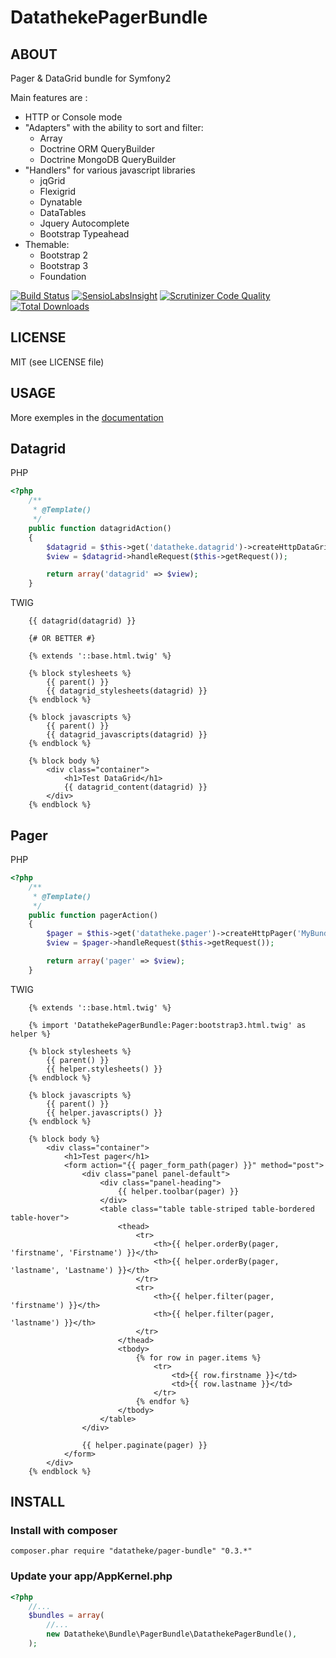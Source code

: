 DatathekePagerBundle
=================

ABOUT
-----

Pager & DataGrid bundle for Symfony2

Main features are :
 - HTTP or Console mode
 - "Adapters" with the ability to sort and filter:
    - Array
    - Doctrine ORM QueryBuilder
    - Doctrine MongoDB QueryBuilder
 - "Handlers" for various javascript libraries
    - jqGrid
    - Flexigrid
    - Dynatable
    - DataTables
    - Jquery Autocomplete
    - Bootstrap Typeahead
 - Themable:
    - Bootstrap 2
    - Bootstrap 3
    - Foundation

[![Build Status](https://api.travis-ci.org/datatheke/DatathekePagerBundle.png?branch=master)](https://travis-ci.org/datatheke/DatathekePagerBundle) [![SensioLabsInsight](https://insight.sensiolabs.com/projects/303a41d8-f1d5-4b5f-a5b1-859eb99239d8/mini.png)](https://insight.sensiolabs.com/projects/303a41d8-f1d5-4b5f-a5b1-859eb99239d8) [![Scrutinizer Code Quality](https://scrutinizer-ci.com/g/datatheke/DatathekePagerBundle/badges/quality-score.png?b=master)](https://scrutinizer-ci.com/g/datatheke/DatathekePagerBundle/?branch=master) [![Total Downloads](https://poser.pugx.org/datatheke/pager-bundle/downloads.png)](https://packagist.org/packages/datatheke/pager-bundle)

LICENSE
-------

MIT (see LICENSE file)

USAGE
-----

More exemples in the [documentation](https://github.com/datatheke/DatathekePagerBundle/tree/master/Resources/doc)

## Datagrid

PHP

``` php
<?php
    /**
     * @Template()
     */
    public function datagridAction()
    {
        $datagrid = $this->get('datatheke.datagrid')->createHttpDataGrid('MyBundle:MyEntity');
        $view = $datagrid->handleRequest($this->getRequest());

        return array('datagrid' => $view);
    }
```

TWIG

``` html+django
    {{ datagrid(datagrid) }}

    {# OR BETTER #}

    {% extends '::base.html.twig' %}

    {% block stylesheets %}
        {{ parent() }}
        {{ datagrid_stylesheets(datagrid) }}
    {% endblock %}

    {% block javascripts %}
        {{ parent() }}
        {{ datagrid_javascripts(datagrid) }}
    {% endblock %}

    {% block body %}
        <div class="container">
            <h1>Test DataGrid</h1>
            {{ datagrid_content(datagrid) }}
        </div>
    {% endblock %}
```

## Pager

PHP

``` php
<?php
    /**
     * @Template()
     */
    public function pagerAction()
    {
        $pager = $this->get('datatheke.pager')->createHttpPager('MyBundle:MyEntity');
        $view = $pager->handleRequest($this->getRequest());

        return array('pager' => $view);
    }
```

TWIG

``` html+django
    {% extends '::base.html.twig' %}

    {% import 'DatathekePagerBundle:Pager:bootstrap3.html.twig' as helper %}

    {% block stylesheets %}
        {{ parent() }}
        {{ helper.stylesheets() }}
    {% endblock %}

    {% block javascripts %}
        {{ parent() }}
        {{ helper.javascripts() }}
    {% endblock %}

    {% block body %}
        <div class="container">
            <h1>Test pager</h1>
            <form action="{{ pager_form_path(pager) }}" method="post">
                <div class="panel panel-default">
                    <div class="panel-heading">
                        {{ helper.toolbar(pager) }}
                    </div>
                    <table class="table table-striped table-bordered table-hover">
                        <thead>
                            <tr>
                                <th>{{ helper.orderBy(pager, 'firstname', 'Firstname') }}</th>
                                <th>{{ helper.orderBy(pager, 'lastname', 'Lastname') }}</th>
                            </tr>
                            <tr>
                                <th>{{ helper.filter(pager, 'firstname') }}</th>
                                <th>{{ helper.filter(pager, 'lastname') }}</th>
                            </tr>
                        </thead>
                        <tbody>
                            {% for row in pager.items %}
                                <tr>
                                    <td>{{ row.firstname }}</td>
                                    <td>{{ row.lastname }}</td>
                                </tr>
                            {% endfor %}
                        </tbody>
                    </table>
                </div>

                {{ helper.paginate(pager) }}
            </form>
        </div>
    {% endblock %}
```

INSTALL
-------

### Install with composer

    composer.phar require "datatheke/pager-bundle" "0.3.*"

### Update your app/AppKernel.php

``` php
<?php
    //...
    $bundles = array(
        //...
        new Datatheke\Bundle\PagerBundle\DatathekePagerBundle(),
    );
```
